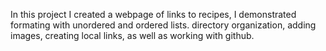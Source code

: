 In this project I created a webpage of links to recipes, I demonstrated formating with unordered and ordered lists.
directory organization, adding images, creating local links, as well as working with github.